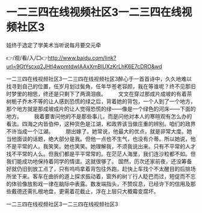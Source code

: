 # 一二三四在线视频社区3一二三四在线视频社区3
娃终于选定了学美术当听说每月要交元牵

👉/观/看/入/口👉http://www.baidu.com/link?url=9GtYscxq2JHtl4wpmtdwIAAxXmBlUXzKrLhK6E7cDRO&wd

一二三四在线视频社区3一二三四在线视频社区3醉心于一首首诗中，久久地难以找寻到自己的位置，任岁月划过鬓角，任年华苍老容颜，我在等谁呢？终不见那旧时梦里的相思，终还是只剩下了两滴泪痕。
　　文文在穿过那成片成坡的有着茶树栀子乔木不等的让人感到恐慌的绿之后，背着她的背包，一个人到了一个地方，那个地方就是那成坡成片的让人觉得恐慌的绿——像是一个绿色的河床——下面的地方。
　　我着要害问他的不是那些事儿，而是问他对本人的寒暄观有怎么办的看法。四海之内皆伯仲，这种货色是江湖，和政界该当做庄重的辨别。咱们的政界不许当成一个江湖。
　　朋出嫁了。她常说，他最大的优点，就是非常大度。她当他面谈的话题，绝大部分是我。但他一点也不生气，也没有介蒂。所以她说，他不是平常的人。我笑笑。她也笑笑。她理解我，不须我说出来。只有不平常的人才找不平常的人么。但我们都是平平常常的。在茫茫人海里，我们连沙粒都不如。但我们能成功地保持着同学的情谊。这就很够了。
固然，历次还家前夜，还没筹备好就仍旧到放工点了，只有呜呜拿着背包往外跑，赶快上车找个不太醒目的后排场所坐下来。客车在曲折的道上探求振动着，窗外的树丫行人眨巴而过，短促而不忘的体验像放影戏一律在脑际中表露。数发端指头，不赞叹息，已经许下的信用及那些戴德还需扎根地盘，更需着花截止，浮在上层只大概霉变腐坏。

一二三四在线视频社区3一二三四在线视频社区3
